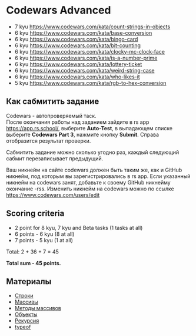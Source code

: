 # Codewars Advanced

- 7 kyu https://www.codewars.com/kata/count-strings-in-objects
- 6 kyu https://www.codewars.com/kata/base-conversion
- 6 kyu https://www.codewars.com/kata/bingo-card
- 6 kyu https://www.codewars.com/kata/bit-counting
- 6 kyu https://www.codewars.com/kata/clocky-mc-clock-face
- 6 kyu https://www.codewars.com/kata/is-a-number-prime
- 6 kyu https://www.codewars.com/kata/lottery-ticket
- 6 kyu https://www.codewars.com/kata/weird-string-case
- 6 kyu https://www.codewars.com/kata/who-likes-it
- 5 kyu https://www.codewars.com/kata/rgb-to-hex-conversion

## Как сабмитить задание
Codewars - автопроверяемый таск.  
После окончания работы над заданием зайдите в rs app https://app.rs.school/, выберите **Auto-Test**, в выпадающем списке выберите **Codewars Part 3**, нажмите кнопку **Submit**. Справа отобразится результат проверки.  

Сабмитить задание можно сколько угодно раз, каждый следующий сабмит перезаписывает предыдущий.

Ваш никнейм на сайте codewars должен быть таким же, как и GitHub никнейм, под которым вы зарегистрировались в rs app. Если указанный никнейм на codewars занят, добавьте к своему GitHub никнейму окончание -rss. Изменить никнейм на codewars можно по ссылке https://www.codewars.com/users/edit

## Scoring criteria

*  2 point for 8 kyu, 7 kyu and Beta tasks (1 tasks at all)
*  6 points - 6 kyu (8 at all)
*  7 points - 5 kyu (1 at all)

Total: 2 + 36 + 7  = 45

**Total sum - 45 points.**


## Материалы

- [Строки](https://learn.javascript.ru/string)
- [Массивы](https://learn.javascript.ru/array)
- [Методы массивов](https://learn.javascript.ru/array-methods)
- [Объекты](https://learn.javascript.ru/object-basics)
- [Рекурсия](https://learn.javascript.ru/recursion)
- [typeof](https://developer.mozilla.org/ru/docs/Web/JavaScript/Reference/Operators/typeof)

